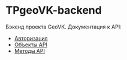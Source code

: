 # TPgeoVK-backend
Бэкенд проекта GeoVK.
Документация к API:
 - [Авторизация](doc/auth.md)
 - [Объекты API](doc/models.md)
 - [Методы API](doc/methods.md)
